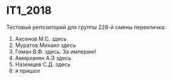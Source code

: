 # IT1_2018
Тестовый репoзиторий для группы 228-й смены
перекличка:
1. Аксенов М.С. здесь
2. Муратов Михаил здесь
3. Гоман В.Ф. здесь. За империю!
4. Амирханян А.Э здесь
5. Наземцев С.Д. здесь
6. я пришол













